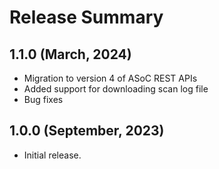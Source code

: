 Release Summary
=========
1.1.0 (March, 2024)
------
* Migration to version 4 of ASoC REST APIs
* Added support for downloading scan log file
* Bug fixes

1.0.0 (September, 2023)
------
* Initial release.

